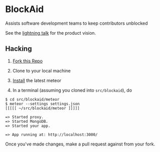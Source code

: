 # BlockAid
Assists software development teams to keep contributors unblocked

See the [lightning talk](http://austinking.github.io/blockaid/slides/lightning_talk.html) for the product vision.

## Hacking

  1) [Fork this Repo](https://github.com/austinking/blockaid#fork-destination-box)

  2) Clone to your local machine
  
  3) [Install](https://www.meteor.com/install) the latest meteor
  
  4) In a terminal (assuming you cloned into `src/blockaid`), do


    $ cd src/blockaid/meteor
    $ meteor --settings settings.json
    [[[[[ ~/src/blockaid/meteor ]]]]]

	=> Started proxy.
	=> Started MongoDB.
	=> Started your app.

	=> App running at: http://localhost:3000/


Once you've made changes, make a pull request against from your fork.